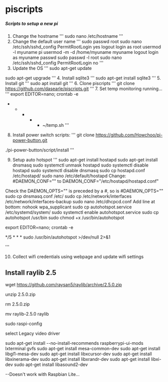 # piscripts
##### Scripts to setup a new pi
1. Change the hostname
'''
sudo nano /etc/hostname
'''
2. Change the default user name
'''
sudo passwd root
sudo nano /etc/ssh/sshd_config
PermitRootLogin yes
logout
login as root
usermod -l myuname pi
usermod -m -d /home/myuname myuname
logout
login as myuname
passwd
sudo passwd -l root
sudo nano /etc/ssh/sshd_config
PermitRootLogin no
'''
3. Update the OS
'''
sudo apt-get update

sudo apt-get upgrade
'''
4. Install sqlite3
'''
sudo apt-get install sqlite3
'''
5. Install git
'''
sudo apt install git
'''
6. Clone piscripts
'''
git clone https://github.com/dasearle/piscripts.git
'''
7. Set temp monitoring running...
'''
export EDITOR=nano; crontab -e

* * * * * ~/temp.sh
'''

8. Install power switch scripts:
'''
git clone https://github.com/Howchoo/pi-power-button.git

./pi-power-button/script/install
'''

9. Setup auto hotspot
'''
sudo apt-get install hostapd
sudo apt-get install dnsmasq
sudo systemctl unmask hostapd
sudo systemctl disable hostapd
sudo systemctl disable dnsmasq
sudo cp hostapd.conf /etc/hostapd/
sudo nano /etc/default/hostapd
Change:
#DAEMON_CONF=""
to
DAEMON_CONF="/etc/hostapd/hostapd.conf"

Check the DAEMON_OPTS="" is preceded by a #, so is #DAEMON_OPTS=""
sudo cp dnsmasq.conf /etc/
sudo cp /etc/network/interfaces /etc/network/interfaces-backup
sudo nano /etc/dhcpcd.conf
Add line at bottom: nohook wpa_supplicant
sudo cp autohotspot.service /etc/systemd/system/
sudo systemctl enable autohotspot.service
sudo cp autohotspot /usr/bin
sudo chmod +x /usr/bin/autohotspot

export EDITOR=nano; crontab -e

*/5  * * * sudo /usr/bin/autohotspot >/dev/null 2>&1

'''

10. Collect wifi credentials using webpage and update wifi settings


## Install raylib 2.5

wget https://github.com/raysan5/raylib/archive/2.5.0.zip

unzip 2.5.0.zip

rm 2.5.0.zip

mv raylib-2.5.0 raylib

sudo raspi-config

select Legacy video driver

sudo apt-get install --no-install-recommends raspberrypi-ui-mods lxterminal gvfs
sudo apt-get install mesa-common-dev
sudo apt-get install libgl1-mesa-dev
sudo apt-get install libxcursor-dev
sudo apt-get install libxinerama-dev
sudo apt-get install libxrandr-dev
sudo apt-get install libxi-dev
sudo apt-get install libasound2-dev

--Doesn't work with Raspbian Lite...





